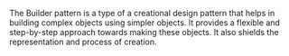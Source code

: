 The Builder pattern is a type of a creational design pattern that helps in building complex objects using simpler objects. It provides a flexible and step-by-step approach towards making these objects. It also shields the representation and process of creation.